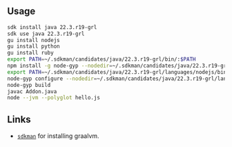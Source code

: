 ## Usage

```bash
sdk install java 22.3.r19-grl
sdk use java 22.3.r19-grl
gu install nodejs
gu install python
gu install ruby
export PATH=~/.sdkman/candidates/java/22.3.r19-grl/bin/:$PATH
npm install -g node-gyp --nodedir=~/.sdkman/candidates/java/22.3.r19-grl/languages/nodejs
export PATH=~/.sdkman/candidates/java/22.3.r19-grl/languages/nodejs/bin/:$PATH
node-gyp configure --nodedir=~/.sdkman/candidates/java/22.3.r19-grl/languages/nodejs
node-gyp build
javac Addon.java
node --jvm --polyglot hello.js
```

## Links

* [`sdkman`](https://sdkman.io/jdks) for installing graalvm.